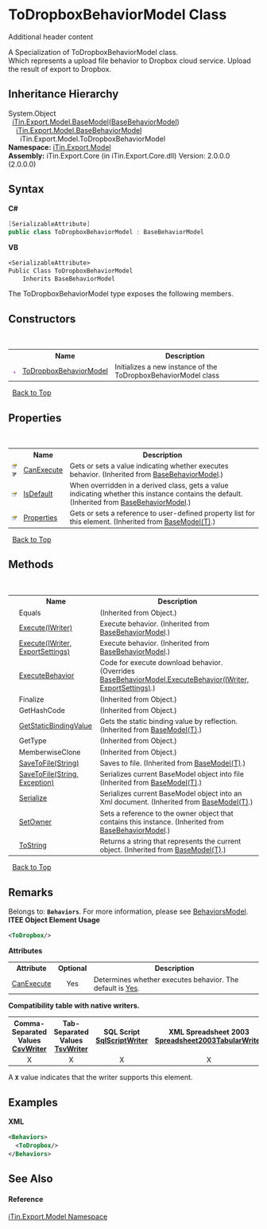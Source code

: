 # ToDropboxBehaviorModel Class
Additional header content 

A Specialization of ToDropboxBehaviorModel class.<br /> Which represents a upload file behavior to Dropbox cloud service. Upload the result of export to Dropbox.


## Inheritance Hierarchy
System.Object<br />&nbsp;&nbsp;<a href="T_iTin_Export_Model_BaseModel_1">iTin.Export.Model.BaseModel</a>(<a href="T_iTin_Export_Model_BaseBehaviorModel">BaseBehaviorModel</a>)<br />&nbsp;&nbsp;&nbsp;&nbsp;<a href="T_iTin_Export_Model_BaseBehaviorModel">iTin.Export.Model.BaseBehaviorModel</a><br />&nbsp;&nbsp;&nbsp;&nbsp;&nbsp;&nbsp;iTin.Export.Model.ToDropboxBehaviorModel<br />
**Namespace:**&nbsp;<a href="N_iTin_Export_Model">iTin.Export.Model</a><br />**Assembly:**&nbsp;iTin.Export.Core (in iTin.Export.Core.dll) Version: 2.0.0.0 (2.0.0.0)

## Syntax

**C#**<br />
``` C#
[SerializableAttribute]
public class ToDropboxBehaviorModel : BaseBehaviorModel
```

**VB**<br />
``` VB
<SerializableAttribute>
Public Class ToDropboxBehaviorModel
	Inherits BaseBehaviorModel
```

The ToDropboxBehaviorModel type exposes the following members.


## Constructors
&nbsp;<table><tr><th></th><th>Name</th><th>Description</th></tr><tr><td>![Public method](media/pubmethod.gif "Public method")</td><td><a href="M_iTin_Export_Model_ToDropboxBehaviorModel__ctor">ToDropboxBehaviorModel</a></td><td>
Initializes a new instance of the ToDropboxBehaviorModel class</td></tr></table>&nbsp;
<a href="#todropboxbehaviormodel-class">Back to Top</a>

## Properties
&nbsp;<table><tr><th></th><th>Name</th><th>Description</th></tr><tr><td>![Public property](media/pubproperty.gif "Public property")![Code example](media/CodeExample.png "Code example")</td><td><a href="P_iTin_Export_Model_BaseBehaviorModel_CanExecute">CanExecute</a></td><td>
Gets or sets a value indicating whether executes behavior.
 (Inherited from <a href="T_iTin_Export_Model_BaseBehaviorModel">BaseBehaviorModel</a>.)</td></tr><tr><td>![Public property](media/pubproperty.gif "Public property")</td><td><a href="P_iTin_Export_Model_BaseBehaviorModel_IsDefault">IsDefault</a></td><td>
When overridden in a derived class, gets a value indicating whether this instance contains the default.
 (Inherited from <a href="T_iTin_Export_Model_BaseBehaviorModel">BaseBehaviorModel</a>.)</td></tr><tr><td>![Public property](media/pubproperty.gif "Public property")</td><td><a href="P_iTin_Export_Model_BaseModel_1_Properties">Properties</a></td><td>
Gets or sets a reference to user-defined property list for this element.
 (Inherited from <a href="T_iTin_Export_Model_BaseModel_1">BaseModel(T)</a>.)</td></tr></table>&nbsp;
<a href="#todropboxbehaviormodel-class">Back to Top</a>

## Methods
&nbsp;<table><tr><th></th><th>Name</th><th>Description</th></tr><tr><td>![Public method](media/pubmethod.gif "Public method")</td><td>Equals</td><td> (Inherited from Object.)</td></tr><tr><td>![Public method](media/pubmethod.gif "Public method")</td><td><a href="M_iTin_Export_Model_BaseBehaviorModel_Execute">Execute(IWriter)</a></td><td>
Execute behavior.
 (Inherited from <a href="T_iTin_Export_Model_BaseBehaviorModel">BaseBehaviorModel</a>.)</td></tr><tr><td>![Public method](media/pubmethod.gif "Public method")</td><td><a href="M_iTin_Export_Model_BaseBehaviorModel_Execute_1">Execute(IWriter, ExportSettings)</a></td><td>
Execute behavior.
 (Inherited from <a href="T_iTin_Export_Model_BaseBehaviorModel">BaseBehaviorModel</a>.)</td></tr><tr><td>![Protected method](media/protmethod.gif "Protected method")</td><td><a href="M_iTin_Export_Model_ToDropboxBehaviorModel_ExecuteBehavior">ExecuteBehavior</a></td><td>
Code for execute download behavior.
 (Overrides <a href="M_iTin_Export_Model_BaseBehaviorModel_ExecuteBehavior">BaseBehaviorModel.ExecuteBehavior(IWriter, ExportSettings)</a>.)</td></tr><tr><td>![Protected method](media/protmethod.gif "Protected method")</td><td>Finalize</td><td> (Inherited from Object.)</td></tr><tr><td>![Public method](media/pubmethod.gif "Public method")</td><td>GetHashCode</td><td> (Inherited from Object.)</td></tr><tr><td>![Protected method](media/protmethod.gif "Protected method")</td><td><a href="M_iTin_Export_Model_BaseModel_1_GetStaticBindingValue">GetStaticBindingValue</a></td><td>
Gets the static binding value by reflection.
 (Inherited from <a href="T_iTin_Export_Model_BaseModel_1">BaseModel(T)</a>.)</td></tr><tr><td>![Public method](media/pubmethod.gif "Public method")</td><td>GetType</td><td> (Inherited from Object.)</td></tr><tr><td>![Protected method](media/protmethod.gif "Protected method")</td><td>MemberwiseClone</td><td> (Inherited from Object.)</td></tr><tr><td>![Public method](media/pubmethod.gif "Public method")</td><td><a href="M_iTin_Export_Model_BaseModel_1_SaveToFile">SaveToFile(String)</a></td><td>
Saves to file.
 (Inherited from <a href="T_iTin_Export_Model_BaseModel_1">BaseModel(T)</a>.)</td></tr><tr><td>![Public method](media/pubmethod.gif "Public method")</td><td><a href="M_iTin_Export_Model_BaseModel_1_SaveToFile_1">SaveToFile(String, Exception)</a></td><td>
Serializes current BaseModel object into file
 (Inherited from <a href="T_iTin_Export_Model_BaseModel_1">BaseModel(T)</a>.)</td></tr><tr><td>![Public method](media/pubmethod.gif "Public method")</td><td><a href="M_iTin_Export_Model_BaseModel_1_Serialize">Serialize</a></td><td>
Serializes current BaseModel object into an Xml document.
 (Inherited from <a href="T_iTin_Export_Model_BaseModel_1">BaseModel(T)</a>.)</td></tr><tr><td>![Public method](media/pubmethod.gif "Public method")</td><td><a href="M_iTin_Export_Model_BaseBehaviorModel_SetOwner">SetOwner</a></td><td>
Sets a reference to the owner object that contains this instance.
 (Inherited from <a href="T_iTin_Export_Model_BaseBehaviorModel">BaseBehaviorModel</a>.)</td></tr><tr><td>![Public method](media/pubmethod.gif "Public method")</td><td><a href="M_iTin_Export_Model_BaseModel_1_ToString">ToString</a></td><td>
Returns a string that represents the current object.
 (Inherited from <a href="T_iTin_Export_Model_BaseModel_1">BaseModel(T)</a>.)</td></tr></table>&nbsp;
<a href="#todropboxbehaviormodel-class">Back to Top</a>

## Remarks

Belongs to: <strong>`Behaviors`</strong>. For more information, please see <a href="T_iTin_Export_Model_BehaviorsModel">BehaviorsModel</a>.<br />
**ITEE Object Element Usage**<br />
``` XML
<ToDropbox/>
```


<strong>Attributes</strong><table><tr><th>Attribute</th><th>Optional</th><th>Description</th></tr><tr><td><a href="P_iTin_Export_Model_BaseBehaviorModel_CanExecute">CanExecute</a></td><td align="center">Yes</td><td>Determines whether executes behavior. The default is <a href="T_iTin_Export_Model_YesNo">Yes</a>.</td></tr></table><strong>Compatibility table with native writers.</strong><table><tr><th>Comma-Separated Values<br /><a href="T_iTin_Export_Writers_CsvWriter">CsvWriter</a></th><th>Tab-Separated Values<br /><a href="T_iTin_Export_Writers_TsvWriter">TsvWriter</a></th><th>SQL Script<br /><a href="T_iTin_Export_Writers_SqlScriptWriter">SqlScriptWriter</a></th><th>XML Spreadsheet 2003<br /><a href="T_iTin_Export_Writers_Spreadsheet2003TabularWriter">Spreadsheet2003TabularWriter</a></th></tr><tr><td align="center">X</td><td align="center">X</td><td align="center">X</td><td align="center">X</td></tr></table> A <strong>`X`</strong> value indicates that the writer supports this element.


## Examples

**XML**<br />
``` XML
<Behaviors>
  <ToDropbox/>
</Behaviors>
```


## See Also


#### Reference
<a href="N_iTin_Export_Model">iTin.Export.Model Namespace</a><br />